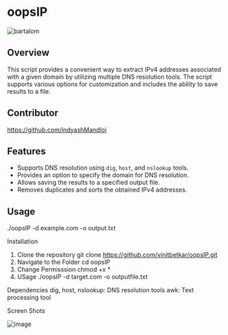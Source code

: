 # oopsIP

![bartalom](https://github.com/vinitbetkar/oopsIP/assets/114536926/fee21440-0222-4865-a4f5-41bc6c15fbef)


## Overview
This script provides a convenient way to extract IPv4 addresses associated with a given domain by utilizing multiple DNS resolution tools. The script supports various options for customization and includes the ability to save results to a file.
 
## Contributor
https://github.com/indyashMandloi

## Features
- Supports DNS resolution using `dig`, `host`, and `nslookup` tools.
- Provides an option to specify the domain for DNS resolution.
- Allows saving the results to a specified output file.
- Removes duplicates and sorts the obtained IPv4 addresses.

## Usage

./oopsIP -d example.com -o output.txt

Installation

1. Clone the repository
  git clone https://github.com/vinitbetkar/oopsIP.git
2. Navigate to the Folder
   cd oopsIP
3. Change Permisssion
  chmod +x *
4. USage
   ./oopsIP -d target.com -o outputfile.txt 
  

   

Dependencies
dig, host, nslookup: DNS resolution tools
awk: Text processing tool

Screen Shots


![image](https://github.com/vinitbetkar/oopsIP/assets/114536926/acb65524-b619-4ecb-82a4-724adb1263f0)
